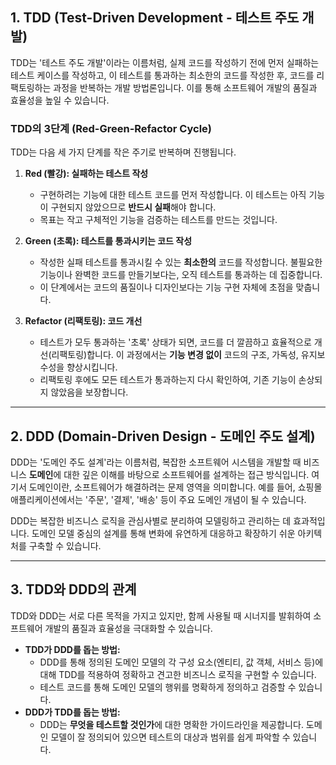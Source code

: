 ## 1. TDD (Test-Driven Development - 테스트 주도 개발)

TDD는 '테스트 주도 개발'이라는 이름처럼, 실제 코드를 작성하기 전에 먼저 실패하는 테스트 케이스를 작성하고, 이 테스트를 통과하는 최소한의 코드를 작성한 후, 코드를 리팩토링하는 과정을 반복하는 개발 방법론입니다. 이를 통해 소프트웨어 개발의 품질과 효율성을 높일 수 있습니다.

### TDD의 3단계 (Red-Green-Refactor Cycle)

TDD는 다음 세 가지 단계를 작은 주기로 반복하며 진행됩니다.

1.  **Red (빨강): 실패하는 테스트 작성**

    - 구현하려는 기능에 대한 테스트 코드를 먼저 작성합니다. 이 테스트는 아직 기능이 구현되지 않았으므로 **반드시 실패**해야 합니다.
    - 목표는 작고 구체적인 기능을 검증하는 테스트를 만드는 것입니다.

2.  **Green (초록): 테스트를 통과시키는 코드 작성**

    - 작성한 실패 테스트를 통과시킬 수 있는 **최소한의** 코드를 작성합니다. 불필요한 기능이나 완벽한 코드를 만들기보다는, 오직 테스트를 통과하는 데 집중합니다.
    - 이 단계에서는 코드의 품질이나 디자인보다는 기능 구현 자체에 초점을 맞춥니다.

3.  **Refactor (리팩토링): 코드 개선**

    - 테스트가 모두 통과하는 '초록' 상태가 되면, 코드를 더 깔끔하고 효율적으로 개선(리팩토링)합니다. 이 과정에서는 **기능 변경 없이** 코드의 구조, 가독성, 유지보수성을 향상시킵니다.
    - 리팩토링 후에도 모든 테스트가 통과하는지 다시 확인하여, 기존 기능이 손상되지 않았음을 보장합니다.

---

## 2. DDD (Domain-Driven Design - 도메인 주도 설계)

DDD는 '도메인 주도 설계'라는 이름처럼, 복잡한 소프트웨어 시스템을 개발할 때 비즈니스 **도메인**에 대한 깊은 이해를 바탕으로 소프트웨어를 설계하는 접근 방식입니다. 여기서 도메인이란, 소프트웨어가 해결하려는 문제 영역을 의미합니다. 예를 들어, 쇼핑몰 애플리케이션에서는 '주문', '결제', '배송' 등이 주요 도메인 개념이 될 수 있습니다.

DDD는 복잡한 비즈니스 로직을 관심사별로 분리하여 모델링하고 관리하는 데 효과적입니다. 도메인 모델 중심의 설계를 통해 변화에 유연하게 대응하고 확장하기 쉬운 아키텍처를 구축할 수 있습니다.

---

## 3. TDD와 DDD의 관계

TDD와 DDD는 서로 다른 목적을 가지고 있지만, 함께 사용될 때 시너지를 발휘하여 소프트웨어 개발의 품질과 효율성을 극대화할 수 있습니다.

- **TDD가 DDD를 돕는 방법:**
  - DDD를 통해 정의된 도메인 모델의 각 구성 요소(엔티티, 값 객체, 서비스 등)에 대해 TDD를 적용하여 정확하고 견고한 비즈니스 로직을 구현할 수 있습니다.
  - 테스트 코드를 통해 도메인 모델의 행위를 명확하게 정의하고 검증할 수 있습니다.
- **DDD가 TDD를 돕는 방법:**
  - DDD는 **무엇을 테스트할 것인가**에 대한 명확한 가이드라인을 제공합니다. 도메인 모델이 잘 정의되어 있으면 테스트의 대상과 범위를 쉽게 파악할 수 있습니다.
